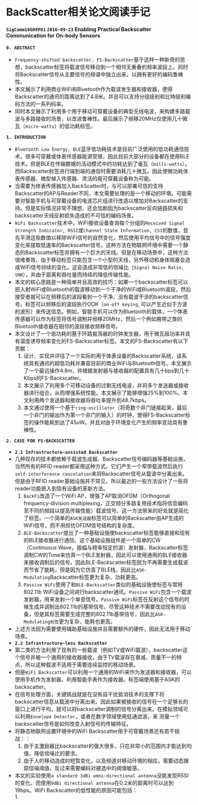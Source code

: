 # BackScatter相关论文阅读手记  

#### `SigComm16G08P01` `2016-09-23` Enabling Practical Backscatter Communication for On-body Sensors  
**`0. ABSTRACT`**  
- `Frequency-shifted backscatter, FS-Backscatter`基于这样一种新奇的思想，backscatter标签将载波信号移动到一个相邻无重叠的频率波段上。同时将Backscatter信号从主要信号的频谱中独立出来，以拥有更好的编码鲁棒性。  
- 本文展示了利用商业WiFi和Bluetooth作为载波发生器和接收器，使得Backscatter的通讯的距离达到了4.8米。并且可以支持分组级别和比特级别编码方法的一系列码率。  
- 同时本文展示了利用多个用于移动可穿戴设备的典型无线电波，来构建多路载波与多路接收的场景，以改进鲁棒性。最后展示了频移20MHz仅使用几十微瓦（`micro-watts`）的低功耗标签。  

**`1. INTRODUCTION`**  
- `Bluetooth Low Energy, BLE`蓝牙低功耗技术是目前广泛使用的低功耗通信技术。很多可穿戴或体表传感器能源受限，因此目前大部分的设备都在使用BLE技术。但是BLE在传输数据的活动模式中的功耗达到了毫瓦（`milli-watts`）。而Backscatter标签进行端到端的通信时需要消耗几十微瓦。因此使微功耗体表传感器、微型植入传感器、灵活的瘦可穿戴设备称为可能。  
- 当需要为体表传感器加入BackScatter时，与可以部署可信的支持Backscatter的AP与Reader不同，本文需要处理的是一个移动的环境。可能需要对智能手机与可穿戴设备的电波芯片组进行改造以增加对Backscatter的支持。但是实际情况非常不理想，还会加剧因为backscatter反向链路损失和backscatter天线反射损失造成的不可信的编码场景。  
- `WiFi Backscatter`技术中，WiFi接收设备查询每个分组的`Received Signal Strength Indicator, RSSI`或`Channel State Information, CSI`的数值，首先平滑这些数值以移除WiFi信号的自然变化，然后使用平均信号中的信号强度变化来提取低速率的Backscatter信号。这种方法在物联网环境中需要一个静态的Backscatter标签并拥有一个巨大的天线。但是在移动场景中，这种方法很难奏效，由于移动标签只能包含一个小型的天线，另外移动和身体阻塞会造成WiFi信号持续的变化。这会造成非常低的信噪比（`Signal Noise Ratio, SNR`），并由于距离和吞吐量而持续的降低传输性能。  
- 本文的核心思路是一种简单并且高效的技巧：如果一个backscatter标签可以把入射WiFi或Bluetooth的载波移动到一个干净的WiFi或Bluetooth波段，然后接受者就可以在频移后的波段看到一个干净、没有载波干涉的backscatter信号。标签可以频移后的波段执行OOK（`on-off keying`, 可以产生近似于方波的波形）来传送信息。例如，智能手机可以作为Bluetooth的载体，一个体表传感器可以作为标签将信号调制并频移20MHz，然后一个例如腕带之类的Bluetooth接收器在相邻的波段接收频移信号。  
- 本文设计了一个低功耗的基于环路振荡器的时钟发生器，用于微瓦级功率并具有温度诱导频率变化的FS-Backscatter标签。本文的FS-Backscatter有以下贡献：  
  1. 设计、实现并评估了一个实际的用于体表设备的Backscatter系统，该系统具有通讯的超低功耗并兼容目前的商业WiFi与Bluetooth信号。本文展示了一个最远操作4.8m，并根据发射器与接收器的配置具有几十bps到几十Kbps的FS-Backscatter。
  2. 本文展示了利用多个可移动设备的过剩无线电波，并将多个发送器或接收器进行组合，从而增强系统性能。本文展示了能够增强25%到100%，本文利用两个发送器和接收器将吞吐率提升到48.7kbps。  
  3. 本文通过使用一个基于`ring-oscillator`（将奇数个非门链接起来，最后一个非门的输出作为第一个非门的输入）的时钟，使得FS-Backscatter标签的操作能耗到达了45*u*W。并且对由于环境变化产生的频率变动具有鲁棒性。  

**`2. CASE FOR FS-BACKSCATTER`**  
- **`2.1 Infrastructure-assisted Backscatter`**  
- 几种现存的技术都依赖于载波生成器、Backscatter信号编码器等基础设施，当然所有的RFID reader都采用这种方式。它们产生一个窄带载波然后执行`self-interference cancelation`来将Backscatter信号从载波中分离出来。但是由于RFID reader基础设施并不常见，所以最近的一些方法设计了一些将reader功能嵌入到现有设备的革新方法。  
  1. `BackFi`改造了一个WiFi AP，增强了AP取消OFDM（Orthogonal frequency-division multiplexing，正交频分多路复用技术指将信息编码至不同的频段以提高传输性能）载波信号。这一方法带来的好处就是简化了标签。一个简单的`ASK发送器`标签可以简单的Backscatter由AP生成的WiFi信号，而不用担忧OFDM信号结构的复杂度。  
  2. `BLE-Backscatter`提出了一种基础设施使backscatter标签能够直接和现有的BLE接收器进行通信。这个基础设施组件是一个简单的CW（Continuous Wave，振幅与频率恒定的波）发射器，Backscatter标签调制CW的Tone来仿真一个BLE发射器，因此可以使用通用的BLE接收器来接收调制后的信号。因此BLE-Backscatter标签因为不再需要生成载波而节省了能耗，但是因为它仿真了BLE栈，因此比`ASK-Modulating`Backscatter标签更为复杂、功耗更高。  
  3. `Passive WiFi`使用了和`BLE-Backscatter`类似的基础设施使标签与常用802.11b WiFi设备之间进行backscatter通讯。`Passive WiFi`包含一个载波发射器，用来发射一个单音信号。`Passive WiFi`标签在反射这个信号的时候生成并调制出802.11b的基带信号。尽管这种技术不需要改动现有的设备，但是其标签需要生成完整的802.11b基带信号，因此比`ASK-Modulating标签`更为复杂、能耗也更高。  
- 上述方法因为需要使用辅助基础设施并且需要额外的硬件，因此无法用于移动场景。  
- **`2.2 Infrastructure-less Backscatter`**  
- 第二类的方法利用了现有的一些载波（例如TV或WiFi载波），backscatter这个信号并被一个通用的接收器接收。由于TV载波存在衰减、质量不一的特点，所以这种载波不适用于需要连续监控的移动场景。  
- 但是`WiFi Backscatter`可以利用一个通用的WiFi来作为发送器和接收器，可以使用手机作为发射器、利用智能手表作为接收器。标签端使用基于ASK的backscatter。  
- 在信号处理方面，关键挑战就是在没有自干扰抵消技术的支撑下将backscatter信息从载波中分离出来。因此如果被接收的信号在一个足够长的窗口上进行平均，就可以将backscatter调制的信号分离出来。在模拟领域可以利用`Envelope Detector`，或者在数字领域使用低通滤波，来
测量一个backscatter信号是如何改变入射信号的传输特征。  
- 将静态物联网设置环境中的WiFi Backscatter用于可穿戴场景还有若干挑战：：  
  1. 由于主激励器比backscatter的强大很多，只在非常小的范围内才能达到均值、降低信噪比的要求。  
  2. 由于人的移动造成的短暂变化，以及频道对移动环境的相应，需要动态跟踪信噪阈值，反过来需要编码对被选中的阈值敏感。  
- 本文的实验使用`a standard 3dBi omni-directional antenna`没能发现RSSI的变化。而使用`9dBi directional antenna`在0.2米的距离时可以达到19bps。WiFi Backscatter的低性能的原因可能包括：  
  1. 


















